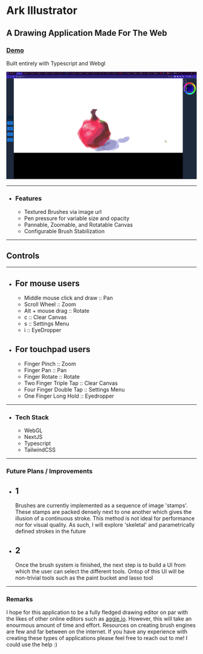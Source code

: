 # Ark Illustrator

## A Drawing Application Made For The Web
### [Demo](https://ark-22knmle6b-craig-mellors-projects.vercel.app/)


Built entirely with Typescript and Webgl

![apple](apple.png)

---
- ### Features
  - Textured Brushes via image url
  - Pen pressure for variable size and opacity
  - Pannable, Zoomable, and Rotatable Canvas
  - Configurable Brush Stabilization

---
## Controls

---

- For mouse users
  - 
    - Middle mouse click and draw :: Pan 
    - Scroll Wheel :: Zoom
    - Alt + mouse drag :: Rotate
    - c :: Clear Canvas
    - s :: Settings Menu
    - i :: EyeDropper
- For touchpad users
  -
    - Finger Pinch :: Zoom
    - Finger Pan :: Pan
    - Finger Rotate :: Rotate
    - Two Finger Triple Tap :: Clear Canvas
    - Four Finger Double Tap :: Settings Menu
    - One Finger Long Hold :: Eyedropper

---
- ### Tech Stack
    - WebGL
    - NextJS
    - Typescript
    - TailwindCSS

---
### Future Plans / Improvements
   
 - 1
   -  
      Brushes are currently implemented as a sequence of image 'stamps'.
      These stamps are packed densely next to one another which gives the
      illusion of a continuous stroke. This method is not ideal for performance
      nor for visual quality. As such, I will explore 'skeletal' and parametrically defined
      strokes in the future
      
 - 2
   -  
      Once the brush system is finished, the next step is to build a UI
      from which the user can select the different tools. Ontop of this
      UI will be non-trivial tools such as the paint bucket and lasso
      tool

---
### Remarks

I hope for this application to be a fully fledged drawing editor on par with the likes
of other online editors such as [aggie.io](https://aggie.io/). However, this will take
an enourmous amount of time and effort. Resources on creating brush engines are few 
and far between on the internet. If you have any experience with creating these types
of applications please feel free to reach out to me! I could use the help :)
